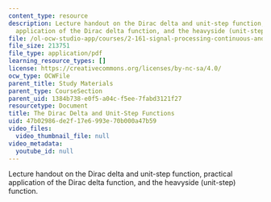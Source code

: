 ```yaml
---
content_type: resource
description: Lecture handout on the Dirac delta and unit-step function, practical
  application of the Dirac delta function, and the heavyside (unit-step) function.
file: /ol-ocw-studio-app/courses/2-161-signal-processing-continuous-and-discrete-fall-2008/47b02986de2f17e6993e70b000a47b59_diracheaviside.pdf
file_size: 213751
file_type: application/pdf
learning_resource_types: []
license: https://creativecommons.org/licenses/by-nc-sa/4.0/
ocw_type: OCWFile
parent_title: Study Materials
parent_type: CourseSection
parent_uid: 1384b738-e0f5-a04c-f5ee-7fabd3121f27
resourcetype: Document
title: The Dirac Delta and Unit-Step Functions
uid: 47b02986-de2f-17e6-993e-70b000a47b59
video_files:
  video_thumbnail_file: null
video_metadata:
  youtube_id: null
---
```

Lecture handout on the Dirac delta and unit-step function, practical application of the Dirac delta function, and the heavyside (unit-step) function.